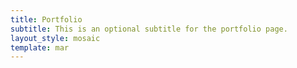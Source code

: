 ```yaml
---
title: Portfolio
subtitle: This is an optional subtitle for the portfolio page.
layout_style: mosaic
template: mar
---
```

